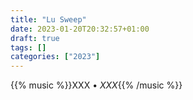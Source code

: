 ```yaml
---
title: "Lu Sweep"
date: 2023-01-20T20:32:57+01:00
draft: true
tags: []
categories: ["2023"]
---
```


{{% music %}}XXX • _XXX_{{% /music %}}
